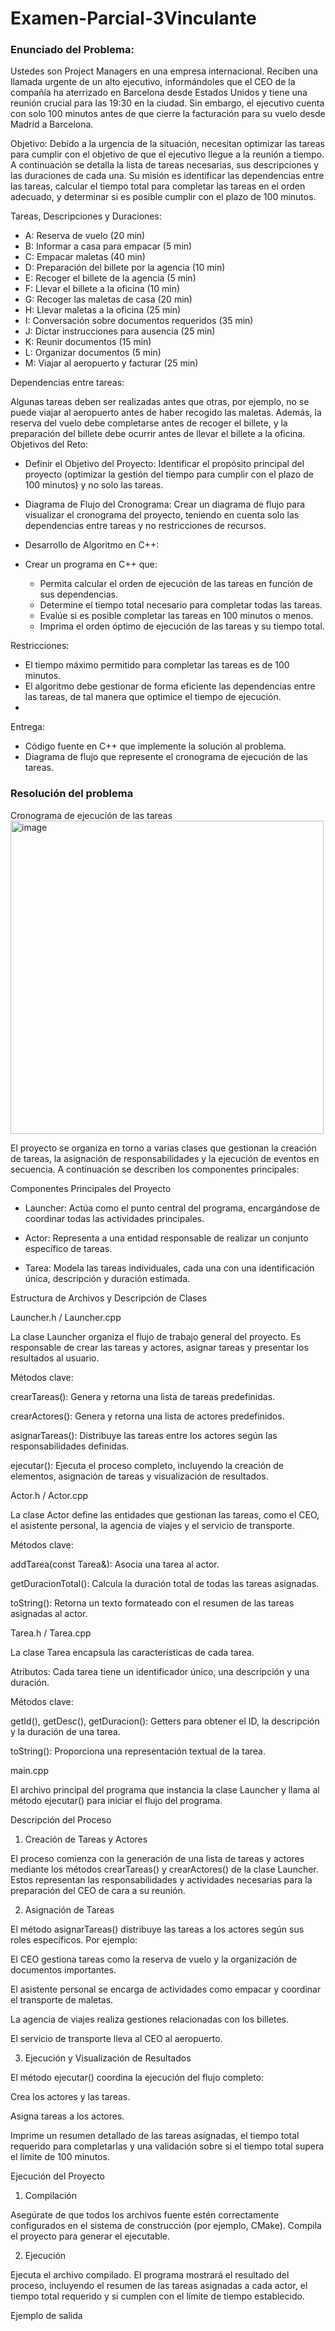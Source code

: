 # Examen-Parcial-3Vinculante

### Enunciado del Problema:

Ustedes son Project Managers en una empresa internacional. Reciben una llamada urgente de un alto ejecutivo, informándoles que el CEO de la compañía ha aterrizado en Barcelona desde Estados Unidos y tiene una reunión crucial para las 19:30 en la ciudad. Sin embargo, el ejecutivo cuenta con solo 100 minutos antes de que cierre la facturación para su vuelo desde Madrid a Barcelona.

Objetivo: Debido a la urgencia de la situación, necesitan optimizar las tareas para cumplir con el objetivo de que el ejecutivo llegue a la reunión a tiempo. A continuación se detalla la lista de tareas necesarias, sus descripciones y las duraciones de cada una. Su misión es identificar las dependencias entre las tareas, calcular el tiempo total para completar las tareas en el orden adecuado, y determinar si es posible cumplir con el plazo de 100 minutos.

Tareas, Descripciones y Duraciones:

- A: Reserva de vuelo (20 min)
- B: Informar a casa para empacar (5 min)
- C: Empacar maletas (40 min)
- D: Preparación del billete por la agencia (10 min)
- E: Recoger el billete de la agencia (5 min)
- F: Llevar el billete a la oficina (10 min)
- G: Recoger las maletas de casa (20 min)
- H: Llevar maletas a la oficina (25 min)
- I: Conversación sobre documentos requeridos (35 min)
- J: Dictar instrucciones para ausencia (25 min)
- K: Reunir documentos (15 min)
- L: Organizar documentos (5 min)
- M: Viajar al aeropuerto y facturar (25 min)

Dependencias entre tareas:

Algunas tareas deben ser realizadas antes que otras, por ejemplo, no se puede viajar al aeropuerto antes de haber recogido las maletas.
Además, la reserva del vuelo debe completarse antes de recoger el billete, y la preparación del billete debe ocurrir antes de llevar el billete a la oficina.
Objetivos del Reto:

- Definir el Objetivo del Proyecto: Identificar el propósito principal del proyecto (optimizar la gestión del tiempo para cumplir con el plazo de 100 minutos) y no solo las tareas.

- Diagrama de Flujo del Cronograma: Crear un diagrama de flujo para visualizar el cronograma del proyecto, teniendo en cuenta solo las dependencias entre tareas y no restricciones de recursos.

- Desarrollo de Algoritmo en C++:

- Crear un programa en C++ que:
  - Permita calcular el orden de ejecución de las tareas en función de sus dependencias.
  - Determine el tiempo total necesario para completar todas las tareas.
  - Evalúe si es posible completar las tareas en 100 minutos o menos.
  - Imprima el orden óptimo de ejecución de las tareas y su tiempo total.

Restricciones:

- El tiempo máximo permitido para completar las tareas es de 100 minutos.
- El algoritmo debe gestionar de forma eficiente las dependencias entre las tareas, de tal manera que optimice el tiempo de ejecución.
- 
Entrega:

- Código fuente en C++ que implemente la solución al problema.
- Diagrama de flujo que represente el cronograma de ejecución de las tareas.

### Resolución del problema
Cronograma de ejecución de las tareas
<img width="501" alt="image" src="https://github.com/user-attachments/assets/1c6fa63b-424a-489a-afc6-12e126ee0e4a">

El proyecto se organiza en torno a varias clases que gestionan la creación de tareas, la asignación de responsabilidades y la ejecución de eventos en secuencia. A continuación se describen los componentes principales:

Componentes Principales del Proyecto

- Launcher: Actúa como el punto central del programa, encargándose de coordinar todas las actividades principales.

- Actor: Representa a una entidad responsable de realizar un conjunto específico de tareas.

- Tarea: Modela las tareas individuales, cada una con una identificación única, descripción y duración estimada.

Estructura de Archivos y Descripción de Clases

Launcher.h / Launcher.cpp

La clase Launcher organiza el flujo de trabajo general del proyecto. Es responsable de crear las tareas y actores, asignar tareas y presentar los resultados al usuario.

Métodos clave:

crearTareas(): Genera y retorna una lista de tareas predefinidas.

crearActores(): Genera y retorna una lista de actores predefinidos.

asignarTareas(): Distribuye las tareas entre los actores según las responsabilidades definidas.

ejecutar(): Ejecuta el proceso completo, incluyendo la creación de elementos, asignación de tareas y visualización de resultados.

Actor.h / Actor.cpp

La clase Actor define las entidades que gestionan las tareas, como el CEO, el asistente personal, la agencia de viajes y el servicio de transporte.

Métodos clave:

addTarea(const Tarea&): Asocia una tarea al actor.

getDuracionTotal(): Calcula la duración total de todas las tareas asignadas.

toString(): Retorna un texto formateado con el resumen de las tareas asignadas al actor.

Tarea.h / Tarea.cpp

La clase Tarea encapsula las características de cada tarea.

Atributos: Cada tarea tiene un identificador único, una descripción y una duración.

Métodos clave:

getId(), getDesc(), getDuracion(): Getters para obtener el ID, la descripción y la duración de una tarea.

toString(): Proporciona una representación textual de la tarea.

main.cpp

El archivo principal del programa que instancia la clase Launcher y llama al método ejecutar() para iniciar el flujo del programa.

Descripción del Proceso

1. Creación de Tareas y Actores

El proceso comienza con la generación de una lista de tareas y actores mediante los métodos crearTareas() y crearActores() de la clase Launcher. Estos representan las responsabilidades y actividades necesarias para la preparación del CEO de cara a su reunión.

2. Asignación de Tareas

El método asignarTareas() distribuye las tareas a los actores según sus roles específicos. Por ejemplo:

El CEO gestiona tareas como la reserva de vuelo y la organización de documentos importantes.

El asistente personal se encarga de actividades como empacar y coordinar el transporte de maletas.

La agencia de viajes realiza gestiones relacionadas con los billetes.

El servicio de transporte lleva al CEO al aeropuerto.

3. Ejecución y Visualización de Resultados

El método ejecutar() coordina la ejecución del flujo completo:

Crea los actores y las tareas.

Asigna tareas a los actores.

Imprime un resumen detallado de las tareas asignadas, el tiempo total requerido para completarlas y una validación sobre si el tiempo total supera el límite de 100 minutos.

Ejecución del Proyecto

1. Compilación

Asegúrate de que todos los archivos fuente estén correctamente configurados en el sistema de construcción (por ejemplo, CMake). Compila el proyecto para generar el ejecutable.

2. Ejecución

Ejecuta el archivo compilado. El programa mostrará el resultado del proceso, incluyendo el resumen de las tareas asignadas a cada actor, el tiempo total requerido y si cumplen con el límite de tiempo establecido.

Ejemplo de salida



